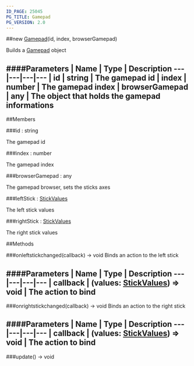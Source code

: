 ```yaml
---
ID_PAGE: 25045
PG_TITLE: Gamepad
PG_VERSION: 2.0
---
```

##new [Gamepad](/classes/Gamepad)(id, index, browserGamepad)



Builds a [Gamepad](/classes/Gamepad) object




####Parameters
 | Name | Type | Description
---|---|---|---
 | id | string | The gamepad id
 | index | number | The gamepad index
 | browserGamepad | any | The object that holds the gamepad informations
---

##Members

###id : string




The gamepad id



###index : number




The gamepad index



###browserGamepad : any




The gamepad browser, sets the sticks axes



###leftStick : [StickValues](/classes/StickValues)




The left stick values



###rightStick : [StickValues](/classes/StickValues)




The right stick values











##Methods

###onleftstickchanged(callback) &rarr; void
Binds an action to the left stick





####Parameters
 | Name | Type | Description
---|---|---|---
 | callback | (values: [StickValues](/classes/StickValues)) =&gt; void | The action to bind
---

###onrightstickchanged(callback) &rarr; void
Binds an action to the right stick





####Parameters
 | Name | Type | Description
---|---|---|---
 | callback | (values: [StickValues](/classes/StickValues)) =&gt; void | The action to bind
---

###update() &rarr; void

